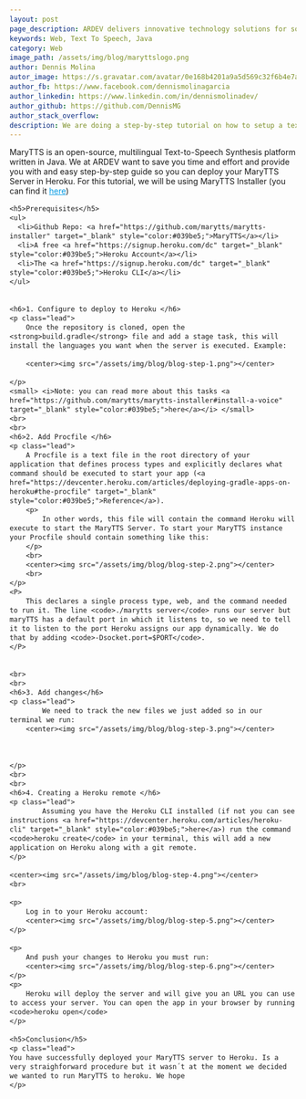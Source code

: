 ```yaml
---
layout: post
page_description: ARDEV delivers innovative technology solutions for solving real-world business challenges.
keywords: Web, Text To Speech, Java
category: Web
image_path: /assets/img/blog/maryttslogo.png
author: Dennis Molina
autor_image: https://s.gravatar.com/avatar/0e168b4201a9a5d569c32f6b4e7a8389
author_fb: https://www.facebook.com/dennismolinagarcia
author_linkedin: https://www.linkedin.com/in/dennismolinadev/
author_github: https://github.com/DennisMG
author_stack_overflow:
description: We are doing a step-by-step tutorial on how to setup a text to speech synthesizer server on Heroku.
---
```


<div class="post-entry">
	<p>
		MaryTTS is an open-source, multilingual Text-to-Speech Synthesis platform written in Java. We at ARDEV want to save you time and effort and provide you with and easy step-by-step guide so you can deploy your MaryTTS Server in Heroku. For this tutorial, we will be using MaryTTS Installer (you can find it 
 <a href="https://github.com/marytts/marytts-installer" target="_blank" style="color:#039be5;">here</a>)
	</p>
	
	<h5>Prerequisites</h5>
	<ul>
	  <li>Github Repo: <a href="https://github.com/marytts/marytts-installer" target="_blank" style="color:#039be5;">MaryTTS</a></li>
	  <li>A free <a href="https://signup.heroku.com/dc" target="_blank" style="color:#039be5;">Heroku Account</a></li>
	  <li>The <a href="https://signup.heroku.com/dc" target="_blank" style="color:#039be5;">Heroku CLI</a></li>
	</ul>
	
	
	<h6>1. Configure to deploy to Heroku </h6>
	<p class="lead">
		Once the repository is cloned, open the <strong>build.gradle</strong> file and add a stage task, this will install the languages you want when the server is executed. Example:

		<center><img src="/assets/img/blog/blog-step-1.png"></center>		

	</p>
	<small> <i>Note: you can read more about this tasks <a href="https://github.com/marytts/marytts-installer#install-a-voice" target="_blank" style="color:#039be5;">here</a></i> </small>
	<br>
	<br>
	<h6>2. Add Procfile </h6>
	<p class="lead">
		A Procfile is a text file in the root directory of your application that defines process types and explicitly declares what command should be executed to start your app (<a href="https://devcenter.heroku.com/articles/deploying-gradle-apps-on-heroku#the-procfile" target="_blank" style="color:#039be5;">Reference</a>).
		<p>
			In other words, this file will contain the command Heroku will execute to start the MaryTTS Server. To start your MaryTTS instance your Procfile should contain something like this:
		</p> 
		<br>
		<center><img src="/assets/img/blog/blog-step-2.png"></center>		
		<br>
	</p>
	<P>
		This declares a single process type, web, and the command needed to run it. The line <code>./marytts server</code> runs our server but maryTTS has a default port in which it listens to, so we need to tell it to listen to the port Heroku assigns our app dynamically. We do that by adding <code>-Dsocket.port=$PORT</code>.
	</P>
	

	<br>
	<br>
	<h6>3. Add changes</h6>
	<p class="lead">
			We need to track the new files we just added so in our terminal we run:
		<center><img src="/assets/img/blog/blog-step-3.png"></center>
		

		
	</p>
	<br>
	<br>
	<h6>4. Creating a Heroku remote </h6>
	<p class="lead">
			Assuming you have the Heroku CLI installed (if not you can see instructions <a href="https://devcenter.heroku.com/articles/heroku-cli" target="_blank" style="color:#039be5;">here</a>) run the command <code>heroku create</code> in your terminal, this will add a new application on Heroku along with a git remote.
	</p>

	<center><img src="/assets/img/blog/blog-step-4.png"></center>
	<br>

	<p>
		Log in to your Heroku account:
		<center><img src="/assets/img/blog/blog-step-5.png"></center>
	</p>

	<p>
		And push your changes to Heroku you must run:
		<center><img src="/assets/img/blog/blog-step-6.png"></center>
	</p>	
	<p>
		Heroku will deploy the server and will give you an URL you can use to access your server. You can open the app in your browser by running <code>heroku open</code>
	</p>

	<h5>Conclusion</h5>
	<p class="lead">
	You have successfully deployed your MaryTTS server to Heroku. Is a very straighforward procedure but it wasn´t at the moment we	decided we wanted to run MaryTTS to heroku. We hope 
	</p>
</div>